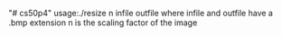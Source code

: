 "# cs50p4" 
usage:./resize n infile outfile
where infile and outfile have a .bmp extension
n is the scaling factor of the image
